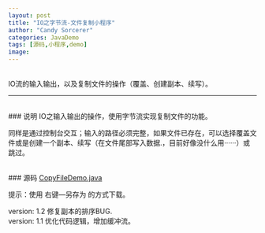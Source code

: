 ```yaml
---
layout: post
title: "IO之字节流-文件复制小程序"
author: "Candy Sorcerer"
categories: JavaDemo
tags: [源码,小程序,demo]
image:
---
```


<br>
IO流的输入输出，以及复制文件的操作（覆盖、创建副本、续写）。

***

<br>
### 说明
IO之输入输出的操作，使用字节流实现复制文件的功能。

同样是通过控制台交互；输入的路径必须完整，如果文件已存在，可以选择覆盖文件或是创建一个副本、续写（在文件尾部写入数据.，目前好像没什么用······）或跳过。

<br>
### 源码
<line>
<a href="{{ site.github.url }}/assets/code-java/CopyFileDemo.java">CopyFileDemo.java</a>
</line>

提示：使用 右键—另存为 的方式下载。

version: 1.2	修复副本的排序BUG.<br>
version: 1.1    优化代码逻辑，增加缓冲流。

<br><br><br><br>

